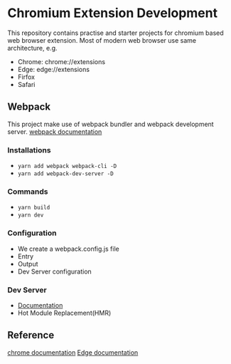 # Chromium Extension Development

This repository contains practise and starter projects for chromium based web browser extension.
Most of modern web browser use same architecture, e.g.
* Chrome: chrome://extensions
* Edge: edge://extensions
* Firfox
* Safari

## Webpack 
This project make use of webpack bundler and webpack development server. 
[webpack documentation](https://webpack.js.org/api/)

### Installations

* `yarn add webpack webpack-cli -D`
* `yarn add webpack-dev-server -D`

### Commands
* `yarn build`
* `yarn dev`

### Configuration
* We create a webpack.config.js file
* Entry 
* Output
* Dev Server configuration

### Dev Server
* [Documentation](https://webpack.js.org/configuration/dev-server/)
* Hot Module Replacement(HMR)


## Reference
[chrome documentation](https://developer.chrome.com/docs/extensions/)
[Edge documentation](https://developer.microsoft.com/en-us/microsoft-edge/extensions/)
